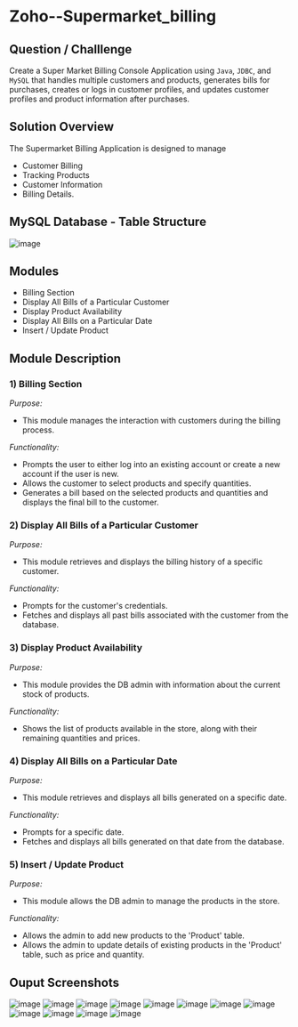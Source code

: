 # Zoho--Supermarket_billing

## Question / Challlenge
Create a Super Market Billing Console Application using `Java`, `JDBC`, and `MySQL` that handles multiple customers and products, generates bills for purchases, creates or logs in customer profiles, and updates customer profiles and product information after purchases.

## Solution Overview
The Supermarket Billing Application is designed to manage 
 - Customer Billing
 - Tracking Products
 - Customer Information
 - Billing Details.

## MySQL Database - Table Structure
![image](https://github.com/user-attachments/assets/41f7f699-9c2f-4c60-a1a8-30c19f8b4c07)

## Modules
- Billing Section
- Display All Bills of a Particular Customer
- Display Product Availability
- Display All Bills on a Particular Date
- Insert / Update Product

## Module Description
### 1) Billing Section

_Purpose:_
- This module manages the interaction with customers during the billing process. <br>

_Functionality:_
- Prompts the user to either log into an existing account or create a new account if the user is new.
- Allows the customer to select products and specify quantities.
- Generates a bill based on the selected products and quantities and displays the final bill to the customer.

### 2) Display All Bills of a Particular Customer

_Purpose:_ 
- This module retrieves and displays the billing history of a specific customer. <br>

_Functionality:_
- Prompts for the customer's credentials.
- Fetches and displays all past bills associated with the customer from the database.

### 3) Display Product Availability

_Purpose:_
- This module provides the DB admin with information about the current stock of products. <br>

_Functionality:_
- Shows the list of products available in the store, along with their remaining quantities and prices.
  
### 4) Display All Bills on a Particular Date

_Purpose:_ 
- This module retrieves and displays all bills generated on a specific date. <br>

_Functionality:_
- Prompts for a specific date.
- Fetches and displays all bills generated on that date from the database.
  
### 5) Insert / Update Product

_Purpose:_
- This module allows the DB admin to manage the products in the store. <br>

_Functionality:_
- Allows the admin to add new products to the 'Product' table.
- Allows the admin to update details of existing products in the 'Product' table, such as price and quantity.

## Ouput Screenshots

![image](https://github.com/user-attachments/assets/86f90f88-4507-4b59-ac67-e24ea63ced0c)
![image](https://github.com/user-attachments/assets/53a0e8cf-d805-40fb-8d6f-fb45a56994db)
![image](https://github.com/user-attachments/assets/daa87a1e-f923-4421-8d61-35e503fed011)
![image](https://github.com/user-attachments/assets/508cc347-f062-4f84-8a50-c015aaa36859)
![image](https://github.com/user-attachments/assets/45973149-1e65-4588-a77f-52a0f12ddd13)
![image](https://github.com/user-attachments/assets/ddb48b0b-a869-4f5d-9385-44d7133d593a)
![image](https://github.com/user-attachments/assets/b5c7a513-af66-487d-bea4-b5134c314c2f)
![image](https://github.com/user-attachments/assets/14b1abc4-e457-44dc-8c35-ed0566f8ada3)
![image](https://github.com/user-attachments/assets/c1ed7c12-4ff9-4031-90d8-1d17c7b637b5)
![image](https://github.com/user-attachments/assets/43e85080-a706-4907-be42-0c66cb8f7c74)
![image](https://github.com/user-attachments/assets/24a9ab02-fd48-4663-a464-0134b46317ce)
![image](https://github.com/user-attachments/assets/0e4d1a1b-3055-4557-a516-6f2182b2ce86)








